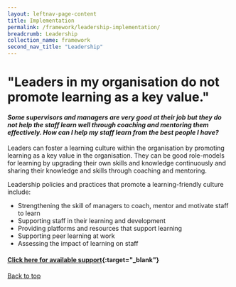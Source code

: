 ```yaml
---
layout: leftnav-page-content
title: Implementation
permalink: /framework/leadership-implementation/
breadcrumb: Leadership
collection_name: framework
second_nav_title: "Leadership"
---
```




# **"Leaders in my organisation do not promote learning as a key value."**


#### *Some supervisors and managers are very good at their job but they do not help the staff learn well through coaching and mentoring them effectively. How can I help my staff learn from the best people I have?* 

Leaders can foster a learning culture within the organisation by promoting learning as a key value in the organisation. They can be good role-models for learning by upgrading their own skills and knowledge continuously and sharing their knowledge and skills through coaching and mentoring.

Leadership policies and practices that promote a learning-friendly culture include:

- Strengthening the skill of managers to coach, mentor and motivate staff to learn
- Supporting staff in their learning and development
- Providing platforms and resources that support learning
- Supporting peer learning at work
- Assessing the impact of learning on staff



#### [Click here for available support](https://nyp-wpl-staging.netlify.com/framework/leadership-support/){:target="_blank"}

[Back to top](#top)
